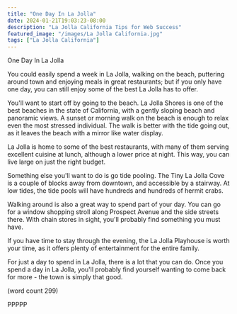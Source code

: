 ```yaml
---
title: "One Day In La Jolla"
date: 2024-01-21T19:03:23-08:00
description: "La Jolla California Tips for Web Success"
featured_image: "/images/La Jolla California.jpg"
tags: ["La Jolla California"]
---
```


One Day In La Jolla

You could easily spend a week in La Jolla, walking
on the beach, puttering around town and enjoying
meals in great restaurants; but if you only have 
one day, you can still enjoy some of the best La
Jolla has to offer.

You'll want to start off by going to the beach.  La
Jolla Shores is one of the best beaches in the 
state of California, with a gently sloping beach
and panoramic views.  A sunset or morning walk
on the beach is enough to relax even the most
stressed individual. The walk is better with the
tide going out, as it leaves the beach with a 
mirror like water display.

La Jolla is home to some of the best restaurants,
with many of them serving excellent cuisine at
lunch, although a lower price at night.  This way,
you can live large on just the right budget.

Something else you'll want to do is go tide pooling.
The Tiny La Jolla Cove is a couple of blocks away
from downtown, and accessible by a stairway.  At
low tides, the tide pools will have hundreds and
hundreds of hermit crabs.

Walking around is also a great way to spend part
of your day.  You can go for a window shopping
stroll along Prospect Avenue and the side streets
there.  With chain stores in sight, you'll 
probably find something you must have.  

If you have time to stay through the evening,
the La Jolla Playhouse is worth your time, as it
offers plenty of entertainment for the entire
family.

For just a day to spend in La Jolla, there is a
lot that you can do.  Once you spend a day in
La Jolla, you'll probably find yourself wanting
to come back for more - the town is simply that
good.

(word count 299)

PPPPP
